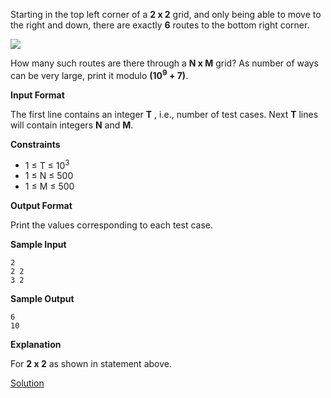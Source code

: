 Starting in the top left corner of a **2 x 2**  grid, and only being able to move to the right and down, there are exactly **6** routes to the bottom right corner.

<img src='https://hr-challenge-images.s3.amazonaws.com/2641/2641.gif'/>

How many such routes are there through a **N x M** grid? As number of ways can be very large, print it modulo **(10<sup>9</sup> + 7)**.

**Input Format**

The first line contains an integer **T** , i.e., number of test cases.
Next **T**  lines will contain integers **N** and **M**.

**Constraints**
* 1 &le; T &le; 10<sup>3</sup>
* 1 &le; N &le; 500
* 1 &le; M &le; 500

**Output Format**

Print the values corresponding to each test case.

**Sample Input**
```
2
2 2
3 2
```

**Sample Output**
```
6
10
```

**Explanation**

For **2 x 2** as shown in statement above.

[Solution](https://github.com/zhaohanson1/project_euler_plus/new/master/15%20-%20Lattice%20paths/solution.md)

